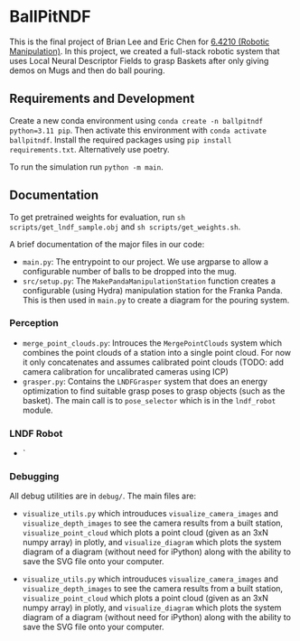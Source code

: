 # BallPitNDF

This is the final project of Brian Lee and Eric Chen for [6.4210 (Robotic Manipulation)](https://manipulation.csail.mit.edu/Fall2024/schedule.html). In this project, we created a full-stack robotic system that uses Local Neural Descriptor Fields to grasp Baskets after only giving demos on Mugs and then do ball pouring.

## Requirements and Development

Create a new conda environment using `conda create -n ballpitndf python=3.11 pip`. Then activate this environment
with `conda activate ballpitndf`. Install the required packages using `pip install requirements.txt`.
Alternatively use poetry.

To run the simulation run `python -m main`.

## Documentation

To get pretrained weights for evaluation, run `sh scripts/get_lndf_sample.obj` and `sh scripts/get_weights.sh`.

A brief documentation of the major files in our code:

- `main.py`: The entrypoint to our project. We use argparse to allow a configurable number of balls to be dropped
  into the mug.
- `src/setup.py`: The `MakePandaManipulationStation` function creates a configurable (using Hydra) manipulation
  station for the Franka Panda. This is then used in `main.py` to create a diagram for the pouring system.

### Perception

* `merge_point_clouds.py`: Introuces the `MergePointClouds` system which combines the point clouds of a station 
into a single point cloud. For now it only concatenates and assumes calibrated point clouds (TODO: add camera
calibration for uncalibrated cameras using ICP)
* `grasper.py`: Contains the `LNDFGrasper` system that does an energy optimization to find suitable grasp poses 
to grasp objects (such as the basket). The main call is to `pose_selector` which is in the `lndf_robot` module.

### LNDF Robot
* `

### Debugging

All debug utilities are in `debug/`. The main files are:
* `visualize_utils.py` which introuduces `visualize_camera_images` and `visualize_depth_images` to see the camera 
results from a built station, `visualize_point_cloud` which plots a point cloud (given as an 3xN numpy array) in 
plotly, and `visualize_diagram` which plots the system diagram of a diagram (without need for iPython) along with the
ability to save the SVG file onto your computer. 

- `visualize_utils.py` which introuduces `visualize_camera_images` and `visualize_depth_images` to see the camera
  results from a built station, `visualize_point_cloud` which plots a point cloud (given as an 3xN numpy array) in
  plotly, and `visualize_diagram` which plots the system diagram of a diagram (without need for iPython) along with the
  ability to save the SVG file onto your computer.
